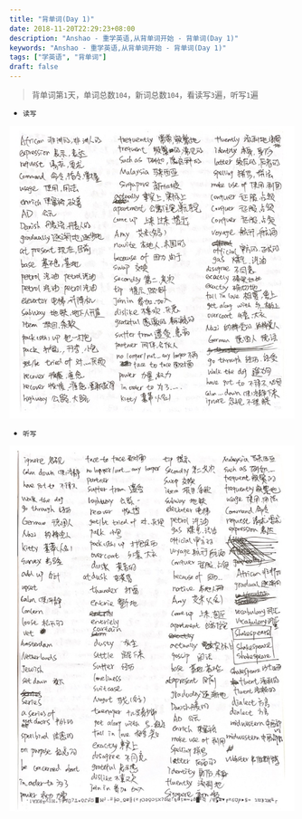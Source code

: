 ```yaml
---
title: "背单词(Day 1)"
date: 2018-11-20T22:29:23+08:00
description: "Anshao - 重学英语,从背单词开始 - 背单词(Day 1)"
keywords: "Anshao - 重学英语,从背单词开始 - 背单词(Day 1)"
tags: ["学英语", "背单词"]
draft: false
---
```


> 背单词第`1`天，单词总数`104`，新词总数`104`，看读写`3`遍，听写`1`遍

- `读写`

![看着读写](/img/learn-english-day-1-01.jpg "看着读写")

- `听写`

![听写](/img/learn-english-day-1-02.jpg "听写")